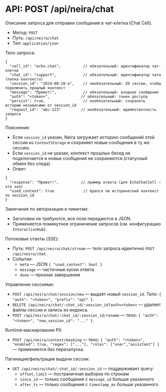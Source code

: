# API: POST /api/neira/chat

Описание запроса для отправки сообщения в чат-клетка (Chat Cell).

- Метод: `POST`
- Путь: `/api/neira/chat`
- Тип: `application/json`

Тело запроса:

```
{
  "cell_id": "echo.chat",          // обязательный: идентификатор чат-клетки
  "chat_id": "support",            // обязательный: идентификатор чата (папка контекста)
  "session_id": "2024-08-28-a",    // необязательный: ID сессии, чтобы подключить прошлый контекст
  "message": "Привет!",            // обязательный: входное сообщение
  "auth": "<token>",              // обязательный: токен доступа
  "persist": true,                 // необязательный: сохранять историю независимо от session_id
  "request_id": "abc-123"         // необязательный: идемпотентность запроса
}
```

Пояснения:
- Если `session_id` указан, Neira загружает историю сообщений этой сессии из `ContextStorage` и сохраняет новые сообщения в ту же сессию.
- Если `session_id` не указан, контекст прошлых бесед не подключается и новые сообщения не сохраняются (статусный обмен без следа).
- Ответ:

```
{
  "response": "Привет!",          // пример ответа (для EchoChatCell — это эхо)
  "used_context": true             // брался ли исторический контекст по session_id
}
```

Замечания по авторизации и лимитам:
- Заголовки не требуются, все поля передаются в JSON.
- Применяется поминутное ограничение запросов (см. конфигурацию `InteractionHub`).

Потоковые ответы (SSE):
- Путь: `POST /api/neira/chat/stream` — тело запроса идентично `POST /api/neira/chat`.
- События:
  - `meta` — JSON `{ "used_context": bool }`
  - `message` — частичные куски ответа
  - `done` — признак завершения

Управление сессиями:
- `POST /api/neira/chat/session/new` — выдаёт новый `session_id`. Тело: `{ "auth": "<token>", "prefix": "opt" }`.
- `DELETE /api/neira/chat/:chat_id/:session_id?auth=<token>` — удаляет файлы сессии и запись из индекса.
- `POST /api/neira/chat/:chat_id/:session_id/rename` — тело: `{ "auth": "<token>", "new_session_id": "..." }`.

Runtime‑маскирование PII:
- `POST /api/neira/context/masking` — тело: `{ "auth": "<token>", "enabled": true, "regex": ["..."], "roles": ["user","assistant"] }` — применяется без перезапуска.

Пагинация/фильтрация выдачи сессии:
- `GET /api/neira/chat/:chat_id/:session_id` — поддерживает query:
  - `offset`, `limit` — постраничная выборка по строкам
  - `since_id` — только сообщения с `message_id` больше указанного
  - `after_ts` — только сообщения с `timestamp_ms` больше указанного
